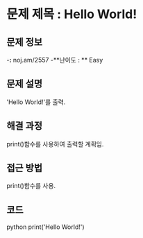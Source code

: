 # 문제 제목 : Hello World!

## 문제 정보
-**:** noj.am/2557
-**난이도 : ** Easy

## 문제 설명
'Hello World!'를 출력.

## 해결 과정
print()함수를 사용하여 출력할 계획임.

## 접근 방법
print()함수를 사용.

## 코드
python
print('Hello World!')
